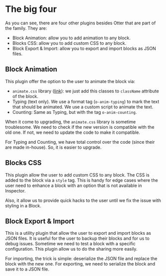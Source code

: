 # The big four

As you can see, there are four other plugins besides Otter that are part of the family. They are:
- Block Animation: allow you to add animation to any block.
- Blocks CSS: allow you to add custom CSS to any block.
- Block Export & Import: allow you to export and import blocks as JSON files.

## Block Animation

This plugin offer the option to the user to animate the block via:
- `animate.css` library ([link](https://animate.style)): we just add this classes to `className` attribute of the block.
- Typing (text only). We use a format tag (`o-anim-typing`) to mark the text that should be animated. We use a custom script to animate the text.
- Counting: Same as Typing, but with the tag `o-anim-counting`.

When it come to upgrading, the `animate.css` library is sometime troublesome. We need to check if the new version is compatible with the old one. If not, we need to update the code to make it compatible.

For Typing and Counting, we have total control over the code (since their are made in-house). So, it is easier to upgrade.

## Blocks CSS

This plugin allow the user to add custom CSS to any block. The CSS is added to the block via a `style` tag. This is handy for edge cases where the user need to enhance a block with an option that is not available in Inspector.

Also, it allow us to provide quick hacks to the user until we fix the issue with styling in a Block.

## Block Export & Import

This is a utility plugin that allow the user to export and import blocks as JSON files. It is useful for the user to backup their blocks and for us to debug issues. Sometime we need to test a block with a specific configuration. This plugin allow us to do the sharing more easily.

For importing, the trick is simple: deserialize the JSON file and replace the block with the new one. For exporting, we need to serialize the block and save it to a JSON file.